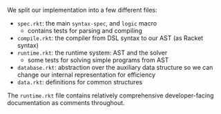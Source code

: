 We split our implementation into a few different files:

- `spec.rkt`: the main `syntax-spec`, and `logic` macro
  - contains tests for parsing and compiling
- `compile.rkt`: the compiler from DSL syntax to our AST
  (as Racket syntax)
- `runtime.rkt`: the runtime system: AST and the solver
  - some tests for solving simple programs from AST
- `database.rkt`: abstraction over the auxiliary data structure
  so we can change our internal representation for efficiency
- `data.rkt`: definitions for common structures

The `runtime.rkt` file contains relatively comprehensive
developer-facing documentation as comments throughout.

